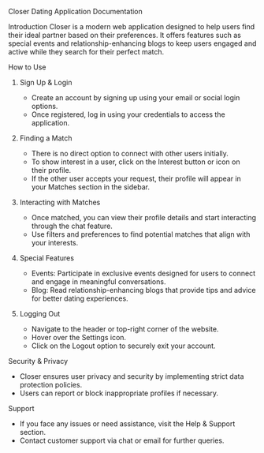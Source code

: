  Closer Dating Application Documentation

 Introduction
Closer is a modern web application designed to help users find their ideal partner based on their preferences. It offers features such as special events and relationship-enhancing blogs to keep users engaged and active while they search for their perfect match.

 How to Use
1. Sign Up & Login
   - Create an account by signing up using your email or social login options.
   - Once registered, log in using your credentials to access the application.

2. Finding a Match
   - There is no direct option to connect with other users initially.
   - To show interest in a user, click on the Interest button or icon on their profile.
   - If the other user accepts your request, their profile will appear in your Matches section in the sidebar.

3. Interacting with Matches
   - Once matched, you can view their profile details and start interacting through the chat feature.
   - Use filters and preferences to find potential matches that align with your interests.

4. Special Features
   - Events: Participate in exclusive events designed for users to connect and engage in meaningful conversations.
   - Blog: Read relationship-enhancing blogs that provide tips and advice for better dating experiences.

5. Logging Out
   - Navigate to the header or top-right corner of the website.
   - Hover over the Settings icon.
   - Click on the Logout option to securely exit your account.

 Security & Privacy
- Closer ensures user privacy and security by implementing strict data protection policies.
- Users can report or block inappropriate profiles if necessary.

 Support
- If you face any issues or need assistance, visit the Help & Support section.
- Contact customer support via chat or email for further queries.

